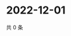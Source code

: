# 2022-12-01

共 0 条

<!-- BEGIN WEIBO -->
<!-- 最后更新时间 Thu Dec 01 2022 22:01:11 GMT+0800 (China Standard Time) -->

<!-- END WEIBO -->
